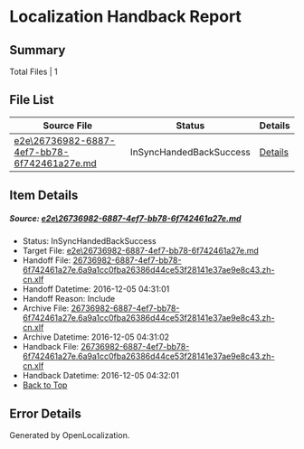 # <a name='report-top'></a> Localization Handback Report

## Summary
 Total Files | 1

## File List
 Source File | Status | Details 
 ----------- | ------ | ------- 
 [e2e\26736982-6887-4ef7-bb78-6f742461a27e.md](https://github.com/OpenLocalizationTestOrg/ol-test0/blob/79ef64957dfe83afc6c14b138ebf0d48136e4035/e2e/26736982-6887-4ef7-bb78-6f742461a27e.md) | InSyncHandedBackSuccess | [Details](#6df85223784e46396254b38b3a774f9871f1b42f3)

## Item Details
##### <a name='6df85223784e46396254b38b3a774f9871f1b42f3'></a> Source: [e2e\26736982-6887-4ef7-bb78-6f742461a27e.md](https://github.com/OpenLocalizationTestOrg/ol-test0/blob/79ef64957dfe83afc6c14b138ebf0d48136e4035/e2e/26736982-6887-4ef7-bb78-6f742461a27e.md)
* Status: InSyncHandedBackSuccess
* Target File: [e2e\26736982-6887-4ef7-bb78-6f742461a27e.md](https://github.com/OpenLocalizationTestOrg/ol-test0-zhcn/blob/4bdd35d512e1a4956005c1d9fed5525cc4a4e0fd/e2e/26736982-6887-4ef7-bb78-6f742461a27e.md)
* Handoff File: [26736982-6887-4ef7-bb78-6f742461a27e.6a9a1cc0fba26386d44ce53f28141e37ae9e8c43.zh-cn.xlf](https://github.com/OpenLocalizationTestOrg/ol-test0-handoff/blob/01ac40fecd161f670d732c98551ec2fce78cb6f1/ol-handoff/OpenLocalizationTestOrg/ol-test0-zhcn/shujia/ht/26736982-6887-4ef7-bb78-6f742461a27e.6a9a1cc0fba26386d44ce53f28141e37ae9e8c43.zh-cn.xlf)
* Handoff Datetime: 2016-12-05 04:31:01
* Handoff Reason: Include
* Archive File: [26736982-6887-4ef7-bb78-6f742461a27e.6a9a1cc0fba26386d44ce53f28141e37ae9e8c43.zh-cn.xlf](https://github.com/OpenLocalizationTestOrg/ol-test0-handoff/blob/d8d77c57e6d301f9301a03323a35f6927e80f7fd/ol-archive/OpenLocalizationTestOrg/ol-test0-zhcn/shujia/ht/26736982-6887-4ef7-bb78-6f742461a27e.6a9a1cc0fba26386d44ce53f28141e37ae9e8c43.zh-cn.xlf)
* Archive Datetime: 2016-12-05 04:31:02
* Handback File: [26736982-6887-4ef7-bb78-6f742461a27e.6a9a1cc0fba26386d44ce53f28141e37ae9e8c43.zh-cn.xlf](https://github.com/OpenLocalizationTestOrg/ol-test0-handback/blob/dc347032e154ab00a1f1df63b213d4841e296ff0/ol-handback/OpenLocalizationTestOrg/ol-test0-zhcn/shujia/ht/26736982-6887-4ef7-bb78-6f742461a27e.6a9a1cc0fba26386d44ce53f28141e37ae9e8c43.zh-cn.xlf)
* Handback Datetime: 2016-12-05 04:32:01
* [Back to Top](#report-top)


## Error Details

Generated by OpenLocalization.
